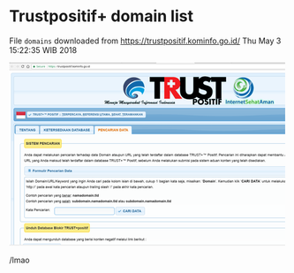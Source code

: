 # Trustpositif+ domain list


File `domains` downloaded from https://trustpositif.kominfo.go.id/ Thu May  3 15:22:35 WIB 2018


<img src="trustpositif.kominfo.go.id.png">

/lmao
